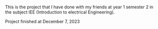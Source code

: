 This is the project that I have done with my friends at year 1 semester 2 in the subject IEE (Introduction to electrical Engineering). 



Project finished at December 7, 2023
